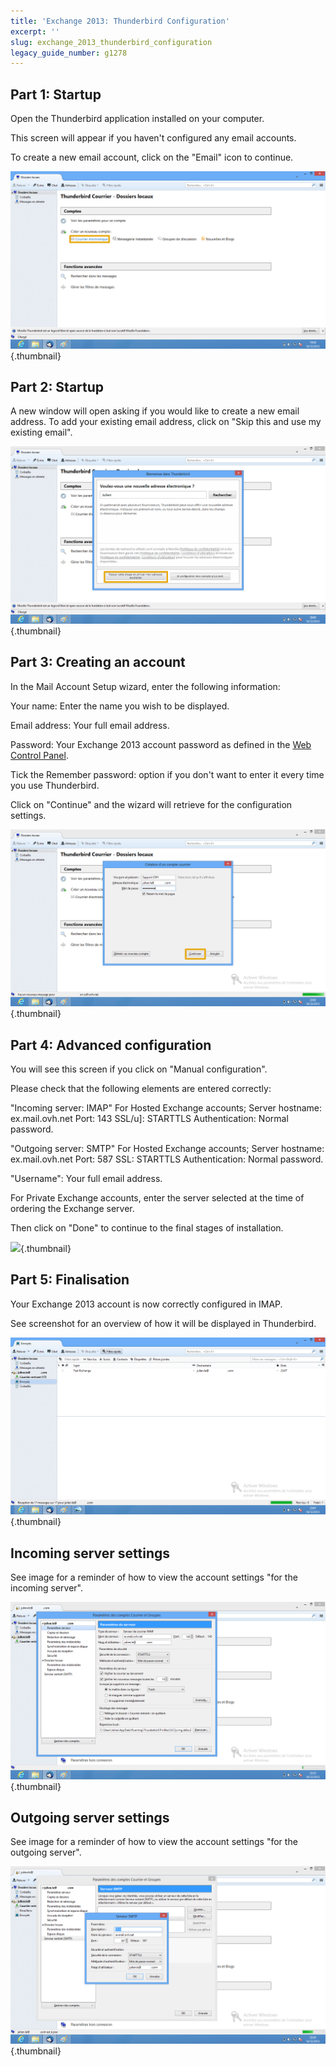 ```yaml
---
title: 'Exchange 2013: Thunderbird Configuration'
excerpt: ''
slug: exchange_2013_thunderbird_configuration
legacy_guide_number: g1278
---
```



## Part 1: Startup
Open the Thunderbird application installed on your computer.

This screen will appear if you haven't configured any email accounts.

To create a new email account, click on the "Email" icon to continue.

![](images/img_1127.jpg){.thumbnail}


## Part 2: Startup
A new window will open asking if you would like to create a new email address. To add your existing email address, click on "Skip this and use my existing email".

![](images/img_1128.jpg){.thumbnail}


## Part 3: Creating an account
In the Mail Account Setup wizard, enter the following information:

Your name: Enter the name you wish to be displayed.

Email address: Your full email address.

Password: Your Exchange 2013 account password as defined in the [Web Control Panel](https://www.ovh.com/manager/web/login.html).

Tick the Remember password: option if you don't want to enter it every time you use Thunderbird.

Click on "Continue" and the wizard will retrieve for the configuration settings.

![](images/img_1129.jpg){.thumbnail}


## Part 4: Advanced configuration
You will see this screen if you click on "Manual configuration".

Please check that the following elements are entered correctly:

"Incoming server: IMAP"
For Hosted Exchange accounts;
Server hostname: ex.mail.ovh.net
Port: 143
SSL/u]: STARTTLS
Authentication: Normal password.

"Outgoing server: SMTP"
For Hosted Exchange accounts;
Server hostname: ex.mail.ovh.net
Port: 587
SSL: STARTTLS
Authentication: Normal password.

"Username": Your full email address.

For Private Exchange accounts, enter the server selected at the time of ordering the Exchange server.

Then click on "Done" to continue to the final stages of installation.

![](images/img_1130.jpg){.thumbnail}


## Part 5: Finalisation
Your Exchange 2013 account is now correctly configured in IMAP.

See screenshot for an overview of how it will be displayed in Thunderbird.

![](images/img_1134.jpg){.thumbnail}


## Incoming server settings
See image for a reminder of how to view the account settings "for the incoming server".

![](images/img_1132.jpg){.thumbnail}


## Outgoing server settings
See image for a reminder of how to view the account settings "for the outgoing server".

![](images/img_1133.jpg){.thumbnail}

